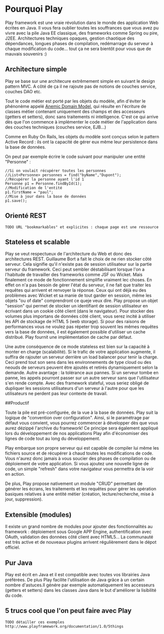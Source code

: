 # Pourquoi Play

Play framework est une vraie révolution dans le monde des application Web écrites en Java. Il vous fera oublier toutes les souffrances que vous avez pu vivre avec la pile Java EE classique, des frameworks comme Spring ou pire, J2EE.
Architectures techniques opaques, gestion chaotique des dépendances, longues phases de compilation, redémarrage du serveur à chaque modification du code... tout ça ne sera bientôt pour vous que de mauvais souvenirs :)

## Architecture simple

Play se base sur une architecure extrêmement simple en suivant le design pattern MVC. A côté de ça il ne rajoute pas de notions de couches service, couches DAO etc.

Tout le code métier est porté par les objets du modèle, afin d'éviter le phénonème appelé [Anemic Domain Model](http://en.wikipedia.org/wiki/Anemic_Domain_Model), qui résulte en l'écriture de classes métier contenant uniquement des champs et des accesseurs (getters et setters), donc sans traitements ni intelligence. C'est ce qui arrive dès que l'on commence à implémenter le code métier de l'application dans des couches techniques (couches service, EJB...)

Comme en Ruby On Rails, les objets du modèle sont conçus selon le pattern Active Record : ils ont la capacité de gérer eux même leur persistence dans la base de données.

On peut par exemple écrire le code suivant pour manipuler une entité "Personne" : 

    //Si on voulait récupérer toutes les personnes
    //List<Personne> personnes = find("byName","Dupont");
    //Récupérer la personne ayant l'id 1
    Personne p1 = Personne.findById(1);
    //Modification de l'entité
    p1.firstName = "paul";
    //Mise à jour dans la base de données
    p1.save();

## Orienté REST

    TODO URL "bookmarkables" et explicites : chaque page est une ressource 

## Stateless et scalable

Play se veut respectueux de l'architecture du Web et donc des architectures REST. Guillaume Bort a fait le choix de ne rien stocker côté serveur.
Cela signifie qu'il n'existe pas de session utilisateur sur la partie serveur du framework. 
Ceci peut sembler déstabilisant lorsque l'on a l'habitude de travailler des frameworks comme JSF ou Wicket. Mais finalement ce mode de fonctionnement simplifie vraiment lec choses.
En effet on n'a pas besoin de gérer l'état du serveur, il ne fait que traiter les requêtes qui arrivent et renvoyer la réponse. Ceux qui ont déjà eu des problèmes avec Wicket et sa manie de tout garder en session, même les objets "ou of date" comprendront ce queje veux dire.
Play propose un objet "session" qui permet de stocker un identifiant de session utilisateur en écrivant dans un cookie côté client (dans le navigateur).
Pour stocker des volumes plus importans de données côté client, vous serez incité à utiliser les API de stockage de HTML 5 (web storage).
Si pour des raisons de performances vous ne voulez pas répeter trop souvent les mêmes requêtes vers la base de données, il est également possible d'utiliser un cache distribué. Play fournit une implémentation de cache par défaut.
    
Une autre conséquence de ce mode stateless est bien sur la capacité à monter en charge (scalabilité). Si le trafic de votre application augmente, il suffira de rajouter un serveur derrière un load balancer pour tenir la charge.
Ceci prend tout son sens dans les environnements de type cloud ou des neouds de serveurs peuvent être ajoutés et retirés dynamiquement selon la demande.
Autre avantage : la tolérance aux pannes. Si un serveur tombe en panne, les appels pourront passer sur un autre serveur sans que l'utilisateur s'en rende compte.
Avec des framework stateful, vous seriez obligé de dupliquer les sessions utilisateurs d'un serveur à l'autre pour que les utilisateurs ne perdent pas leur contexte de travail.

  
##Productif

Toute la pile est pré-configurée, de la vue à la base de données. Play suit la logique de "convention over configuration". Ainsi, si le paramétrage par défaut vous convient, vous pourrez commencer à développer dès que vous aurez dézippé l'archive du framework! Ce principe sera également appliqué lors du développement de nos applications Play afin d'économiser des lignes de code tout au long du développement.

Play embarque son propre serveur qui est capable de compiler lui même les fichiers source et de récupérer à chaud toutes les modifications de code.
Vous n'aurez donc jamais à vous soucier des phases de compilation ou de déploiement de votre application.
Si vous ajoutez une nouvelle ligne de code, un simple "refresh" dans votre navigateur vous permettra de la voir en action.

De plus, Play propose nativement un module "CRUD" permettant de générer les écrans, les traitements et les requêtes pour gérer les opération basiques relatives à une entité métier (création, lecture/recherche, mise à jour, suppression). 

## Extensible (modules)

Il existe un grand nombre de modules pour ajouter des fonctionnalités au framework : déploiement sous Google APP Engine, authentification avec OAuth, validation des données côté client avec HTML5...
La communauté est très active et de nouveaux plugins arrivent régulièrement dans le dépot officiel.

## Pur Java

Play est écrit en Java et il est compatible avec toutes vos librairies Java préférées.
De plus Play facilite l'utilisation de Java grâce à un certain nombre d'astuces.Il génére par exemple automatiquement les accesseurs (getters et setters) dans les classes Java dans le but d'améliorer la lisibilité du code.

## 5 trucs cool que l'on peut faire avec Play

    TODO détailler ces exemples http://www.playframework.org/documentation/1.0/5things